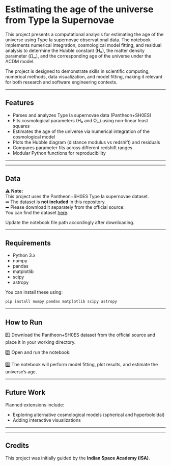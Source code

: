 # Estimating the age of the universe from Type Ia Supernovae

This project presents a computational analysis for estimating the age of the universe using Type Ia supernovae observational data. The notebook implements numerical integration, cosmological model fitting, and residual analysis to determine the Hubble constant (H₀), the matter density parameter (Ωₘ), and the corresponding age of the universe under the ΛCDM model. 

The project is designed to demonstrate skills in scientific computing, numerical methods, data visualization, and model fitting, making it relevant for both research and software engineering contexts.

---

## Features

- Parses and analyzes Type Ia supernovae data (Pantheon+SH0ES)
- Fits cosmological parameters (H₀ and Ωₘ) using non-linear least squares
- Estimates the age of the universe via numerical integration of the cosmological model
- Plots the Hubble diagram (distance modulus vs redshift) and residuals
- Compares parameter fits across different redshift ranges
- Modular Python functions for reproducibility

---


---

## Data

⚠ **Note:**  
This project uses the Pantheon+SH0ES Type Ia supernovae dataset.  
➡ The dataset is **not included** in this repository.  
➡ Please download it separately from the official source:  
You can find the dataset [here](https://github.com/PantheonPlusSH0ES/DataRelease/blob/main/Pantheon%2B_Data/4_DISTANCES_AND_COVAR/Pantheon%2BSH0ES.dat).


Update the notebook file path accordingly after downloading.

---

## Requirements

- Python 3.x  
- numpy  
- pandas  
- matplotlib  
- scipy  
- astropy  

You can install these using:
```bash
pip install numpy pandas matplotlib scipy astropy
```

---

## How to Run

1️⃣ Download the Pantheon+SH0ES dataset from the official source and place it in your working directory.  

2️⃣ Open and run the notebook:

3️⃣ The notebook will perform model fitting, plot results, and estimate the universe’s age.

---

## Future Work

Planned extensions include:
- Exploring alternative cosmological models (spherical and hyperboloidal)
- Adding interactive visualizations

---

---


## Credits

This project was initially guided by the **Indian Space Academy (ISA)**.
